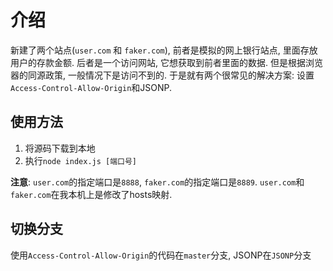 # 介绍

新建了两个站点(`user.com` 和 `faker.com`), 前者是模拟的网上银行站点, 里面存放用户的存款金额. 后者是一个访问网站, 它想获取到前者里面的数据. 但是根据浏览器的同源政策, 一般情况下是访问不到的. 于是就有两个很常见的解决方案: 设置`Access-Control-Allow-Origin`和JSONP.

## 使用方法

1. 将源码下载到本地
2. 执行`node index.js [端口号]`

**注意**: `user.com`的指定端口是`8888`, `faker.com`的指定端口是`8889`. `user.com`和`faker.com`在我本机上是修改了hosts映射.

## 切换分支

使用`Access-Control-Allow-Origin`的代码在`master`分支, JSONP在`JSONP`分支
